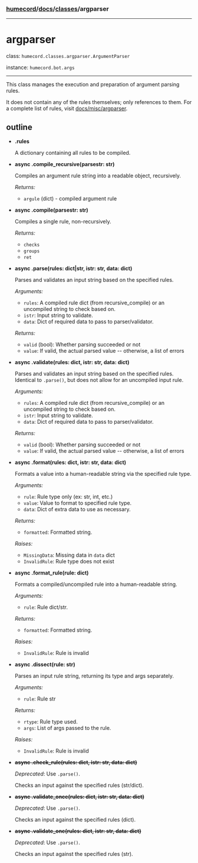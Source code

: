 ### [humecord](../..)/[docs](../README.md)/[classes](./README.md)/argparser

---
# argparser

class: `humecord.classes.argparser.ArgumentParser`

instance: `humecord.bot.args`

---
This class manages the execution and preparation of argument parsing rules.

It does not contain any of the rules themselves; only references to them. For a complete list of rules, visit [docs/misc/argparser](../misc/argparser.md).

## outline
* **.rules**

    A dictionary containing all rules to be compiled.
* **async .compile_recursive(parsestr: str)**

    Compiles an argument rule string into a readable object, recursively. 

    *Returns:*
    - `argule` (dict) - compiled argument rule
* **async .compile(parsestr: str)**

    Compiles a single rule, non-recursively.

    *Returns:*
    - `checks`
    - `groups`
    - `ret`
* **async .parse(rules: dict|str, istr: str, data: dict)**

    Parses and validates an input string based on the specified rules.

    *Arguments:*
    - `rules`: A compiled rule dict (from recursive_compile) or an uncompiled string to check based on.
    - `istr`: Input string to validate.
    - `data`: Dict of required data to pass to parser/validator.
    
    *Returns:*
    - `valid` (bool): Whether parsing succeeded or not
    - `value`: If valid, the actual parsed value -- otherwise, a list of errors

* **async .validate(rules: dict, istr: str, data: dict)**

    Parses and validates an input string based on the specified rules.
    Identical to `.parse()`, but does not allow for an uncompiled input rule.

    *Arguments:*
    - `rules`: A compiled rule dict (from recursive_compile) or an uncompiled string to check based on.
    - `istr`: Input string to validate.
    - `data`: Dict of required data to pass to parser/validator.
    
    *Returns:*
    - `valid` (bool): Whether parsing succeeded or not
    - `value`: If valid, the actual parsed value -- otherwise, a list of errors
* **async .format(rules: dict, istr: str, data: dict)**

    Formats a value into a human-readable string via the specified rule type.

    *Arguments:*
    - `rule`: Rule type only (ex: str, int, etc.)
    - `value`: Value to format to specified rule type.
    - `data`: Dict of extra data to use as necessary.

    *Returns:*
    - `formatted`: Formatted string.

    *Raises:*
    - `MissingData`: Missing data in `data` dict
    - `InvalidRule`: Rule type does not exist
* **async .format_rule(rule: dict)**

    Formats a compiled/uncompiled rule into a human-readable string.

    *Arguments:*
    - `rule`: Rule dict/str.

    *Returns:*
    - `formatted`: Formatted string.

    *Raises:*
    - `InvalidRule`: Rule is invalid
* **async .dissect(rule: str)**

    Parses an input rule string, returning its type and args separately.
    
    *Arguments:*
    - `rule`: Rule str

    *Returns:*
    - `rtype`: Rule type used.
    - `args`: List of args passed to the rule.

    *Raises:*
    - `InvalidRule`: Rule is invalid
* ~~**async .check_rule(rules: dict, istr: str, data: dict)**~~

    *Deprecated*: Use `.parse()`.

    Checks an input against the specified rules (str/dict).
* ~~**async .validate_once(rules: dict, istr: str, data: dict)**~~

    *Deprecated*: Use `.parse()`.

    Checks an input against the specified rules (dict).
* ~~**async .validate_one(rules: dict, istr: str, data: dict)**~~

    *Deprecated*: Use `.parse()`.

    Checks an input against the specified rules (str).


